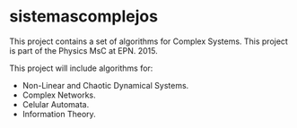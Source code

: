 # sistemascomplejos

This project contains a set of algorithms for Complex Systems.
This project is part of the Physics MsC at EPN. 2015.

This project will include algorithms for:
- Non-Linear and Chaotic Dynamical Systems.
- Complex Networks.
- Celular Automata.
- Information Theory.
